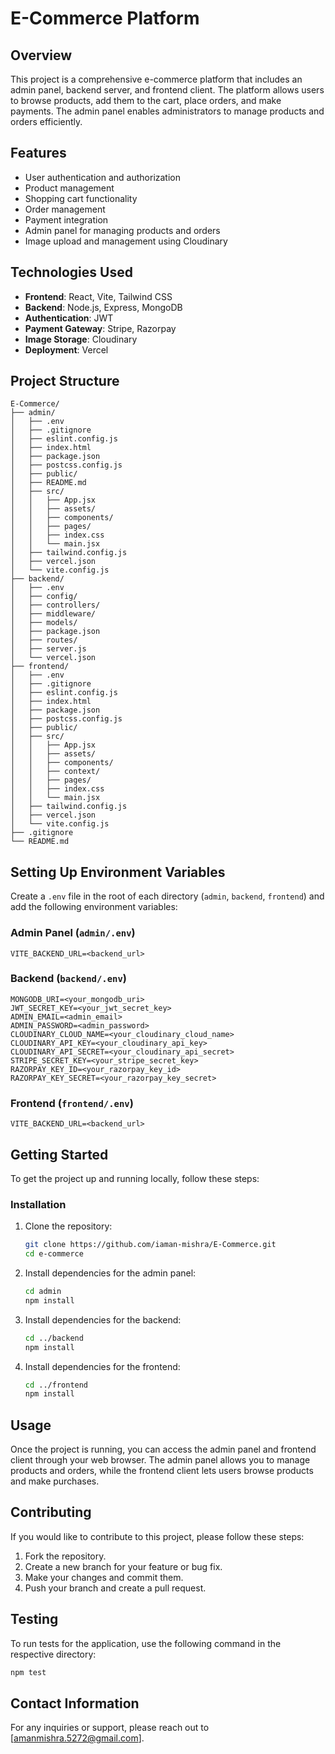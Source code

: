 # E-Commerce Platform

## Overview
This project is a comprehensive e-commerce platform that includes an admin panel, backend server, and frontend client. The platform allows users to browse products, add them to the cart, place orders, and make payments. The admin panel enables administrators to manage products and orders efficiently.

## Features
- User authentication and authorization
- Product management
- Shopping cart functionality
- Order management
- Payment integration
- Admin panel for managing products and orders
- Image upload and management using Cloudinary

## Technologies Used
- **Frontend**: React, Vite, Tailwind CSS
- **Backend**: Node.js, Express, MongoDB
- **Authentication**: JWT
- **Payment Gateway**: Stripe, Razorpay
- **Image Storage**: Cloudinary
- **Deployment**: Vercel

## Project Structure
```
E-Commerce/
├── admin/
│   ├── .env
│   ├── .gitignore
│   ├── eslint.config.js
│   ├── index.html
│   ├── package.json
│   ├── postcss.config.js
│   ├── public/
│   ├── README.md
│   ├── src/
│   │   ├── App.jsx
│   │   ├── assets/
│   │   ├── components/
│   │   ├── pages/
│   │   ├── index.css
│   │   └── main.jsx
│   ├── tailwind.config.js
│   ├── vercel.json
│   └── vite.config.js
├── backend/
│   ├── .env
│   ├── config/
│   ├── controllers/
│   ├── middleware/
│   ├── models/
│   ├── package.json
│   ├── routes/
│   ├── server.js
│   └── vercel.json
├── frontend/
│   ├── .env
│   ├── .gitignore
│   ├── eslint.config.js
│   ├── index.html
│   ├── package.json
│   ├── postcss.config.js
│   ├── public/
│   ├── src/
│   │   ├── App.jsx
│   │   ├── assets/
│   │   ├── components/
│   │   ├── context/
│   │   ├── pages/
│   │   ├── index.css
│   │   └── main.jsx
│   ├── tailwind.config.js
│   ├── vercel.json
│   └── vite.config.js
├── .gitignore
└── README.md
```

## Setting Up Environment Variables
Create a `.env` file in the root of each directory (`admin`, `backend`, `frontend`) and add the following environment variables:

### Admin Panel (`admin/.env`)
```
VITE_BACKEND_URL=<backend_url>
```

### Backend (`backend/.env`)
```
MONGODB_URI=<your_mongodb_uri>
JWT_SECRET_KEY=<your_jwt_secret_key>
ADMIN_EMAIL=<admin_email>
ADMIN_PASSWORD=<admin_password>
CLOUDINARY_CLOUD_NAME=<your_cloudinary_cloud_name>
CLOUDINARY_API_KEY=<your_cloudinary_api_key>
CLOUDINARY_API_SECRET=<your_cloudinary_api_secret>
STRIPE_SECRET_KEY=<your_stripe_secret_key>
RAZORPAY_KEY_ID=<your_razorpay_key_id>
RAZORPAY_KEY_SECRET=<your_razorpay_key_secret>
```

### Frontend (`frontend/.env`)
```
VITE_BACKEND_URL=<backend_url>
```

## Getting Started
To get the project up and running locally, follow these steps:

### Installation
1. Clone the repository:
   ```sh
   git clone https://github.com/iaman-mishra/E-Commerce.git
   cd e-commerce
   ```

2. Install dependencies for the admin panel:
   ```sh
   cd admin
   npm install
   ```

3. Install dependencies for the backend:
   ```sh
   cd ../backend
   npm install
   ```

4. Install dependencies for the frontend:
   ```sh
   cd ../frontend
   npm install
   ```

## Usage
Once the project is running, you can access the admin panel and frontend client through your web browser. The admin panel allows you to manage products and orders, while the frontend client lets users browse products and make purchases.

## Contributing
If you would like to contribute to this project, please follow these steps:
1. Fork the repository.
2. Create a new branch for your feature or bug fix.
3. Make your changes and commit them.
4. Push your branch and create a pull request.

## Testing
To run tests for the application, use the following command in the respective directory:
```sh
npm test
```

## Contact Information
For any inquiries or support, please reach out to [amanmishra.5272@gmail.com].
